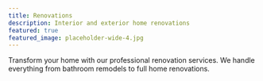 ```yaml
---
title: Renovations
description: Interior and exterior home renovations
featured: true
featured_image: placeholder-wide-4.jpg
---
```


Transform your home with our professional renovation services. We handle everything from bathroom remodels to full home renovations.
